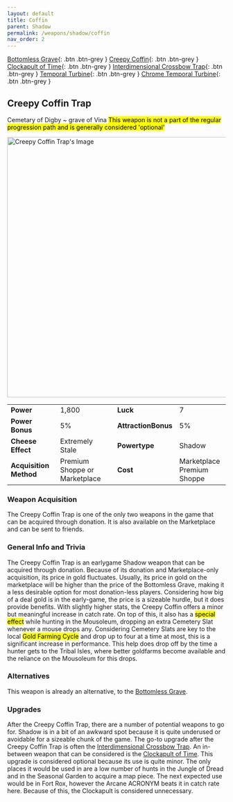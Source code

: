```yaml
---
layout: default
title: Coffin
parent: Shadow
permalink: /weapons/shadow/coffin
nav_order: 2
---
```


<span class="fs-1">[Bottomless Grave](/weapons/shadow/bg){: .btn .btn-grey } </span><span class="fs-1"> [Creepy Coffin](/weapons/shadow/coffin){: .btn .btn-grey } </span><span class="fs-1"> [Clockapult of Time](/weapons/shadow/cot){: .btn .btn-grey } </span><span class="fs-1"> [Interdimensional Crossbow Trap](/weapons/shadow/idct){: .btn .btn-grey } </span><span class="fs-1"> [Temporal Turbine](/weapons/shadow/tt){: .btn .btn-grey } </span><span class="fs-1"> [Chrome Temporal Turbine](/weapons/shadow/ctt){: .btn .btn-grey } </span>

## Creepy Coffin Trap

Cemetary of Digby ~ grave of Vina
<mark> This weapon is not a part of the regular progression path and is generally considered 'optional'</mark>

<img src="/assets/images/weapons/cc.png" alt="Creepy Coffin Trap's Image" width="600">

|                        |                               |                     |                                 |
| ---------------------- | ----------------------------- | ------------------- | ------------------------------- |
| **Power**              | 1,800                         | **Luck**            | 7                               |
| **Power Bonus**        | 5%                            | **AttractionBonus** | 5%                              |
| **Cheese Effect**      | Extremely Stale               | **Powertype**       | Shadow                          |
| **Acquisition Method** | Premium Shoppe or Marketplace | **Cost**            | Marketplace <br> Premium Shoppe |

### Weapon Acquisition

The Creepy Coffin Trap is one of the only two weapons in the game that can be acquired through donation. It is also available on the Marketplace and can be sent to friends.

### General Info and Trivia

The Creepy Coffin Trap is an earlygame Shadow weapon that can be acquired through donation. Because of its donation and Marketplace-only acquisition, its price in gold fluctuates. Usually, its price in gold on the marketplace will be higher than the price of the Bottomless Grave, making it a less desirable option for most donation-less players. Considering how big of a deal gold is in the early-game, the price is a sizeable hurdle, but it does provide benefits.
With slightly higher stats, the Creepy Coffin offers a minor but meaningful increase in catch rate. On top of this, it also has a <mark>special effect</mark> while hunting in the Mousoleum, dropping an extra Cemetery Slat whenever a mouse drops any. Considering Cemetery Slats are key to the local <mark>Gold Farming Cycle</mark> and drop up to four at a time at most, this is a significant increase in performance. This help does drop off by the time a hunter gets to the Tribal Isles, where better goldfarms become available and the reliance on the Mousoleum for this drops.

### Alternatives

This weapon is already an alternative, to the [Bottomless Grave](/weapons/shadow/bg).

### Upgrades

After the Creepy Coffin Trap, there are a number of potential weapons to go for. Shadow is in a bit of an awkward spot because it is quite underused or avoidable for a sizeable chunk of the game. The go-to upgrade after the Creepy Coffin Trap is often the [Interdimensional Crossbow Trap](/weapons/shadow/IDCT).
An in-between weapon that can be considered is the [Clockapult of Time](/weapons/shadow/CoT). This upgrade is considered optional because its use is quite minor. The only places it would be used in are a low number of hunts in the Jungle of Dread and in the Seasonal Garden to acquire a map piece. The next expected use would be in Fort Rox, however the Arcane ACRONYM beats it in catch rate here. Because of this, the Clockapult is considered unnecessary.
